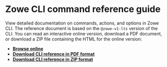# Zowe CLI command reference guide

View detailed documentation on commands, actions, and options in Zowe CLI. The reference document is based on the `@zowe-v1-lts` version of the CLI. You can read an interactive online version, download a PDF document, or download a ZIP file containing the HTML for the online version:
- <b><a href="/stable/web_help/index.html" target="_blank">Browse online</a></b>
- <b><a href="/stable/CLIReference_Zowe.pdf" target="_blank">Download CLI reference in PDF format</a></b>
- <b><a href="/stable/zowe_web_help.zip" target="_blank">Download CLI reference in ZIP format</a></b>
